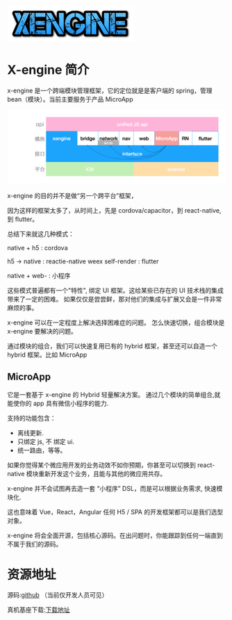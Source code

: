 ![cooltext363596337964428](assets/cooltext363596337964428.png)

# X-engine 简介

x-engine 是一个跨端模块管理框架，它的定位就是是客户端的 spring，管理 bean（模块）。当前主要服务于产品 MicroApp

![image-20200929021827767](assets/image-20200929021827767.png)

x-engine 的目的并不是做“另一个跨平台”框架，

因为这样的框架太多了，从时间上，先是 cordova/capacitor，到 react-native, 到 flutter。

总结下来就这几种模式：

native + h5  : cordova 

h5 -> native  : reactie-native  weex 
self-render   : flutter

native + web- : 小程序

这些模式普遍都有一个"特性", 绑定 UI 框架。这给某些已存在的 UI 技术栈的集成带来了一定的困难。 如果仅仅是尝尝鲜，那对他们的集成与扩展又会是一件非常麻烦的事。

x-engine 可以在一定程度上解决选择困难症的问题。 怎么快速切换，组合模块是 x-engine 要解决的问题。

通过模块的组合，我们可以快速复用已有的 hybrid 框架，甚至还可以自造一个 hybrid 框架。比如 MicroApp 



## MicroApp

它是一套基于 x-engine 的 Hybrid 轻量解决方案。 通过几个模块的简单组合,就能使你的 app 具有微信小程序的能力. 

支持的功能包含：

- 离线更新.
- 只绑定 js, 不 绑定 ui.
- 统一路由，等等。

如果你觉得某个微应用开发的业务动效不如你预期，你甚至可以切换到 react-native 模块重新开发这个业务，且能与其他的微应用共存。



x-engine 并不会试图再去造一套 “小程序” DSL，而是可以根据业务需求, 快速模块化. 

这也意味着 Vue，React，Angular 任何 H5 / SPA 的开发框架都可以是我们选型对象。 

x-engine 将会全面开源，包括核心源码。在出问题时，你能跟踪到任何一端直到不属于我们的源码。 





# 资源地址

源码:[github](https://github.com/zkty-team/monorepo) （当前仅开发人员可见）

真机基座下载:[下载地址](https://www.pgyer.com/engine-motherboard)



